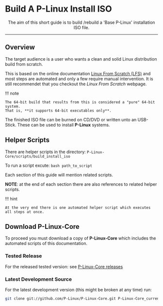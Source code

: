 # Build A P-Linux Install ISO

<p align="center">The aim of this short guide is to build /rebuild a 'Base P-Linux' installation ISO file.</p>


---


## Overview

The target audience is a user who wants a clean and solid Linux distribution build from scratch.

This is based on the online documentation [Linux From Scratch (LFS)](http://www.linuxfromscratch.org/lfs/) and
most steps are automated and only a few require manual intervention.
It is still recommendet that you checkout the *Linux From Scratch* webpage.

!!! note

    The 64-bit build that results from this is considered a "pure" 64-bit system.
    That is, **it supports 64-bit executables only**.

The finished ISO file can be burned on CD/DVD or written unto an USB-Stick. These can be used to install **P-Linux**
systems.


## Helper Scripts

There are helper scripts in the directory: `P-Linux-Core/scripts/build_install_iso`

To run a script excute: `bash path_to_script`

Each section of this guide will mention related scripts.

**NOTE**: at the end of each section there are also references to related helper scripts.

!!! hint

    At the very end there is one automated helper script which executes all steps at once.


## Download P-Linux-Core

To proceed you must download a copy of **P-Linux-Core** which includes the automated scripts of this documentation.


### Tested Release

For the released tested version: see [P-Linux-Core releases ](https://github.com/P-Linux/P-Linux-Core/releases)


### Latest Development Source

For the latest development version (this might be broken at any time) run:

```bash
git clone git://github.com/P-Linux/P-Linux-Core.git P-Linux-Core_current
```
